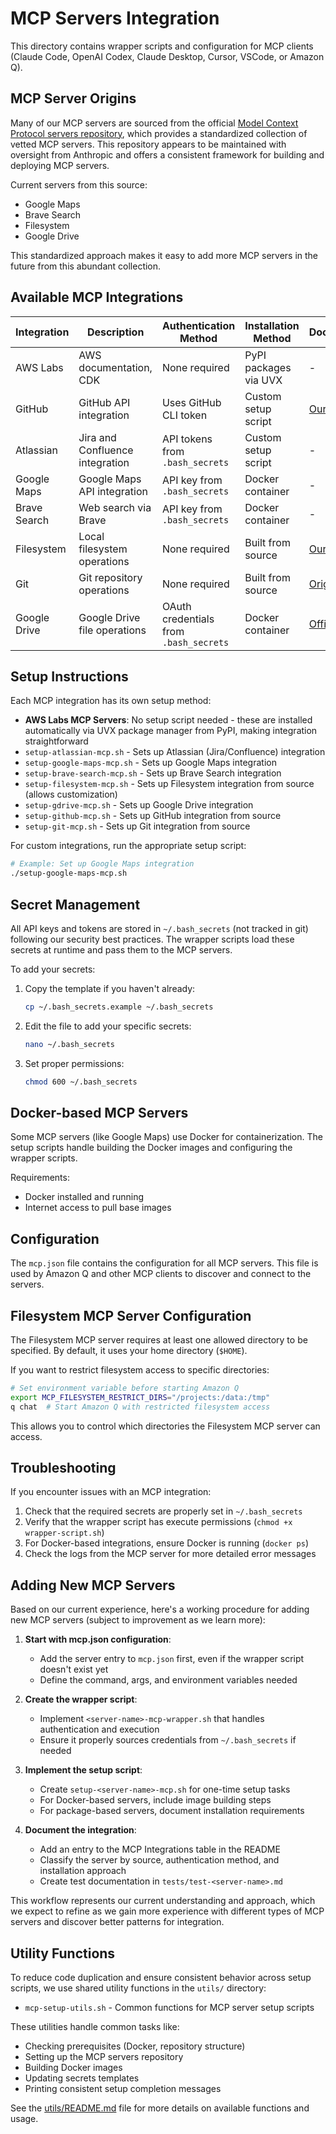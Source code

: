 # MCP Servers Integration

This directory contains wrapper scripts and configuration for MCP clients (Claude Code, OpenAI Codex, Claude Desktop, Cursor, VSCode, or Amazon Q).

## MCP Server Origins

Many of our MCP servers are sourced from the official [Model Context Protocol servers repository](https://github.com/modelcontextprotocol/servers), which provides a standardized collection of vetted MCP servers. This repository appears to be maintained with oversight from Anthropic and offers a consistent framework for building and deploying MCP servers.

Current servers from this source:
- Google Maps
- Brave Search
- Filesystem
- Google Drive

This standardized approach makes it easy to add more MCP servers in the future from this abundant collection.

## Available MCP Integrations

| Integration | Description | Authentication Method | Installation Method | Documentation |
|-------------|-------------|----------------------|---------------------|---------------|
| AWS Labs | AWS documentation, CDK | None required | PyPI packages via UVX | - |
| GitHub | GitHub API integration | Uses GitHub CLI token | Custom setup script | [Our Fork](https://github.com/atxtechbro/github-mcp-server?tab=readme-ov-file#github-mcp-server) |
| Atlassian | Jira and Confluence integration | API tokens from `.bash_secrets` | Custom setup script | - |
| Google Maps | Google Maps API integration | API key from `.bash_secrets` | Docker container | - |
| Brave Search | Web search via Brave | API key from `.bash_secrets` | Docker container | - |
| Filesystem | Local filesystem operations | None required | Built from source | [Our Fork](https://github.com/atxtechbro/mcp-servers/tree/main/src/filesystem#filesystem-mcp-server) |
| Git | Git repository operations | None required | Built from source | [Original Repo](https://github.com/cyanheads/git-mcp-server#git-mcp-server) |
| Google Drive | Google Drive file operations | OAuth credentials from `.bash_secrets` | Docker container | [Official Docs](https://github.com/modelcontextprotocol/servers/tree/main/src/gdrive#authentication) |

## Setup Instructions

Each MCP integration has its own setup method:

- **AWS Labs MCP Servers**: No setup script needed - these are installed automatically via UVX package manager from PyPI, making integration straightforward
- `setup-atlassian-mcp.sh` - Sets up Atlassian (Jira/Confluence) integration
- `setup-google-maps-mcp.sh` - Sets up Google Maps integration
- `setup-brave-search-mcp.sh` - Sets up Brave Search integration
- `setup-filesystem-mcp.sh` - Sets up Filesystem integration from source (allows customization)
- `setup-gdrive-mcp.sh` - Sets up Google Drive integration
- `setup-github-mcp.sh` - Sets up GitHub integration from source
- `setup-git-mcp.sh` - Sets up Git integration from source

For custom integrations, run the appropriate setup script:

```bash
# Example: Set up Google Maps integration
./setup-google-maps-mcp.sh
```

## Secret Management

All API keys and tokens are stored in `~/.bash_secrets` (not tracked in git) following our security best practices. The wrapper scripts load these secrets at runtime and pass them to the MCP servers.

To add your secrets:

1. Copy the template if you haven't already:
   ```bash
   cp ~/.bash_secrets.example ~/.bash_secrets
   ```

2. Edit the file to add your specific secrets:
   ```bash
   nano ~/.bash_secrets
   ```

3. Set proper permissions:
   ```bash
   chmod 600 ~/.bash_secrets
   ```

## Docker-based MCP Servers

Some MCP servers (like Google Maps) use Docker for containerization. The setup scripts handle building the Docker images and configuring the wrapper scripts.

Requirements:
- Docker installed and running
- Internet access to pull base images

## Configuration

The `mcp.json` file contains the configuration for all MCP servers. This file is used by Amazon Q and other MCP clients to discover and connect to the servers.

## Filesystem MCP Server Configuration

The Filesystem MCP server requires at least one allowed directory to be specified. By default, it uses your home directory (`$HOME`).

If you want to restrict filesystem access to specific directories:

```bash
# Set environment variable before starting Amazon Q
export MCP_FILESYSTEM_RESTRICT_DIRS="/projects:/data:/tmp"
q chat  # Start Amazon Q with restricted filesystem access
```

This allows you to control which directories the Filesystem MCP server can access.

## Troubleshooting

If you encounter issues with an MCP integration:

1. Check that the required secrets are properly set in `~/.bash_secrets`
2. Verify that the wrapper script has execute permissions (`chmod +x wrapper-script.sh`)
3. For Docker-based integrations, ensure Docker is running (`docker ps`)
4. Check the logs from the MCP server for more detailed error messages
## Adding New MCP Servers

Based on our current experience, here's a working procedure for adding new MCP servers (subject to improvement as we learn more):

1. **Start with mcp.json configuration**:
   - Add the server entry to `mcp.json` first, even if the wrapper script doesn't exist yet
   - Define the command, args, and environment variables needed

2. **Create the wrapper script**:
   - Implement `<server-name>-mcp-wrapper.sh` that handles authentication and execution
   - Ensure it properly sources credentials from `~/.bash_secrets` if needed

3. **Implement the setup script**:
   - Create `setup-<server-name>-mcp.sh` for one-time setup tasks
   - For Docker-based servers, include image building steps
   - For package-based servers, document installation requirements

4. **Document the integration**:
   - Add an entry to the MCP Integrations table in the README
   - Classify the server by source, authentication method, and installation approach
   - Create test documentation in `tests/test-<server-name>.md`

This workflow represents our current understanding and approach, which we expect to refine as we gain more experience with different types of MCP servers and discover better patterns for integration.
## Utility Functions

To reduce code duplication and ensure consistent behavior across setup scripts, we use shared utility functions in the `utils/` directory:

- `mcp-setup-utils.sh` - Common functions for MCP server setup scripts

These utilities handle common tasks like:
- Checking prerequisites (Docker, repository structure)
- Setting up the MCP servers repository
- Building Docker images
- Updating secrets templates
- Printing consistent setup completion messages

See the [utils/README.md](utils/README.md) file for more details on available functions and usage.